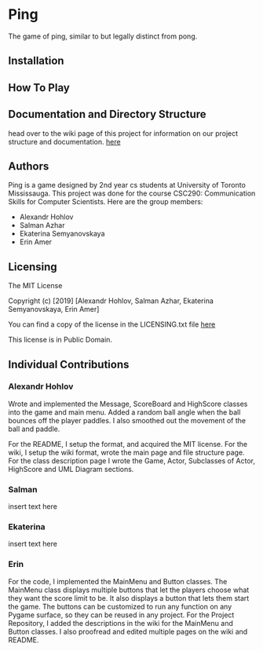 ﻿# Ping
The game of ping, similar to but legally distinct from pong.
## Installation

## How To Play

## Documentation and Directory Structure
head over to the wiki page of this project for information on our project structure and documentation.
[here](https://github.com/hohloval/5oclock_ping_game/wiki)

## Authors
Ping is a game designed by 2nd year cs students at University of Toronto Mississauga. This project was done for the course CSC290: Communication Skills for Computer Scientists. Here are the group members:
-	Alexandr Hohlov
-	Salman Azhar
-	Ekaterina Semyanovskaya
-	Erin Amer

## Licensing
The MIT License

Copyright (c) [2019] [Alexandr Hohlov, Salman Azhar, Ekaterina Semyanovskaya, Erin Amer]

You can find a copy of the license in the LICENSING.txt file [here](https://github.com/hohloval/5oclock_ping_game/blob/master/LICENSING.txt)

This license is in Public Domain.

## Individual Contributions

### Alexandr Hohlov
Wrote and implemented the Message, ScoreBoard and HighScore classes into the game and main menu. Added a random ball angle when the ball bounces off the player paddles. I also smoothed out the movement of the ball and paddle. 

For the README, I setup the format, and acquired the MIT license. For the wiki, I setup the wiki format, wrote the main page and file structure page. For the class description page I wrote the Game, Actor, Subclasses of Actor, HighScore and UML Diagram sections. 

### Salman
insert text here

### Ekaterina
insert text here

### Erin
For the code, I implemented the MainMenu and Button classes. The MainMenu class displays multiple buttons that let the players choose what they want the score limit to be. It also displays a button that lets them start the game. The buttons can be customized to run any function on any Pygame surface, so they can be reused in any project. For the Project Repository, I added the descriptions in the wiki for the MainMenu and Button classes. I also proofread and edited multiple pages on the wiki and README.

